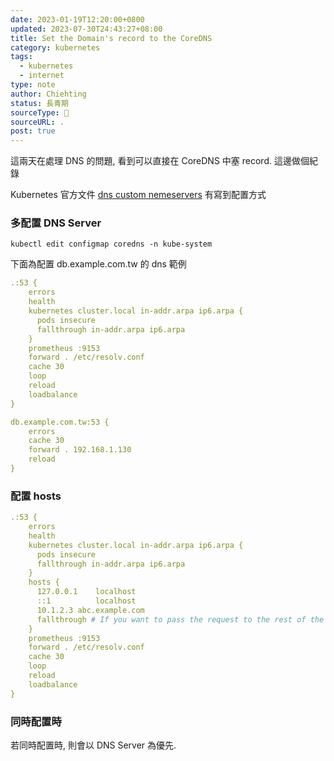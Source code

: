```yaml
---
date: 2023-01-19T12:20:00+0800
updated: 2023-07-30T24:43:27+08:00
title: Set the Domain's record to the CoreDNS
category: kubernetes
tags:
  - kubernetes
  - internet
type: note
author: Chiehting
status: 長青期
sourceType: 📜️
sourceURL: .
post: true
---
```


這兩天在處理 DNS 的問題, 看到可以直接在 CoreDNS 中塞 record. 這邊做個紀錄

<!--more-->

Kubernetes 官方文件 [dns custom nemeservers](https://kubernetes.io/docs/tasks/administer-cluster/dns-custom-nameservers/) 有寫到配置方式

### 多配置 DNS Server

```shell
kubectl edit configmap coredns -n kube-system
```

下面為配置 db.example.com.tw 的 dns 範例

```yaml
.:53 {
    errors
    health
    kubernetes cluster.local in-addr.arpa ip6.arpa {
      pods insecure
      fallthrough in-addr.arpa ip6.arpa
    }
    prometheus :9153
    forward . /etc/resolv.conf
    cache 30
    loop
    reload
    loadbalance
}

db.example.com.tw:53 {
    errors
    cache 30
    forward . 192.168.1.130
    reload
}
```

### 配置 hosts

```yaml
.:53 {
    errors
    health
    kubernetes cluster.local in-addr.arpa ip6.arpa {
      pods insecure
      fallthrough in-addr.arpa ip6.arpa
    }
    hosts {
      127.0.0.1    localhost
      ::1          localhost
      10.1.2.3 abc.example.com
      fallthrough # If you want to pass the request to the rest of the plugin chain if there is no match in the _hosts_ plugin, you must specify the `fallthrough` option.
    }
    prometheus :9153
    forward . /etc/resolv.conf
    cache 30
    loop
    reload
    loadbalance
}
```

### 同時配置時

若同時配置時, 則會以 DNS Server 為優先.
